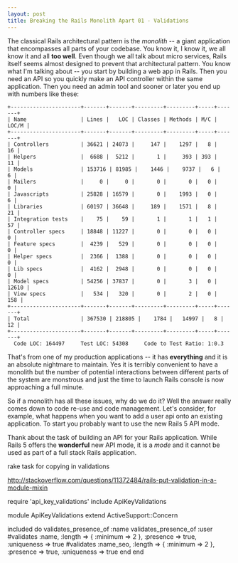 ```yaml
---
layout: post
title: Breaking the Rails Monolith Apart 01 - Validations
---
```

The classical Rails architectural pattern is the *monolith* -- a giant application that encompasses all parts of your codebase. You know it, I know it, we all know it and all **too well**.  Even though we all talk about micro services, Rails itself seems almost designed to prevent that architectural pattern.  You know what I'm talking about -- you start by building a web app in Rails. Then you need an API so you quickly make an API controller within the same application.  Then you need an admin tool and sooner or later you end up with numbers like these:

    +----------------------+-------+-------+---------+---------+-----+-------+
    | Name                 | Lines |   LOC | Classes | Methods | M/C | LOC/M |
    +----------------------+-------+-------+---------+---------+-----+-------+
    | Controllers          | 36621 | 24073 |     147 |    1297 |   8 |    16 |
    | Helpers              |  6688 |  5212 |       1 |     393 | 393 |    11 |
    | Models               | 153716 | 81985 |    1446 |    9737 |   6 |     6 |
    | Mailers              |     0 |     0 |       0 |       0 |   0 |     0 |
    | Javascripts          | 25828 | 16579 |       0 |    1993 |   0 |     6 |
    | Libraries            | 60197 | 36648 |     189 |    1571 |   8 |    21 |
    | Integration tests    |    75 |    59 |       1 |       1 |   1 |    57 |
    | Controller specs     | 18848 | 11227 |       0 |       0 |   0 |     0 |
    | Feature specs        |  4239 |   529 |       0 |       0 |   0 |     0 |
    | Helper specs         |  2366 |  1388 |       0 |       0 |   0 |     0 |
    | Lib specs            |  4162 |  2948 |       0 |       0 |   0 |     0 |
    | Model specs          | 54256 | 37837 |       0 |       3 |   0 | 12610 |
    | View specs           |   534 |   320 |       0 |       2 |   0 |   158 |
    +----------------------+-------+-------+---------+---------+-----+-------+
    | Total                | 367530 | 218805 |    1784 |   14997 |   8 |    12 |
    +----------------------+-------+-------+---------+---------+-----+-------+
      Code LOC: 164497     Test LOC: 54308     Code to Test Ratio: 1:0.3

That's from one of my production applications -- it has **everything** and it is an absolute nightmare to maintain.  Yes it is terribly convenient to have a monolith but the number of potential interactions between different parts of the system are monstrous and just the time to launch Rails console is now approaching a full minute.  

So if a monolith has all these issues, why do we do it?  Well the answer really comes down to code re-use and code management.  Let's consider, for example, what happens when you want to add a user api onto an existing application.  To start you probably want to use the new Rails 5 API mode.  

Thank about the task of building an API for your Rails application.  While Rails 5 offers the **wonderful** new API mode, it is a *mode* and it cannot be used as part of a full stack Rails application. 

rake task for copying in validations

http://stackoverflow.com/questions/11372484/rails-put-validation-in-a-module-mixin

  require 'api_key_validations'
  include ApiKeyValidations


module ApiKeyValidations
  extend ActiveSupport::Concern

  included do
    validates_presence_of :name
    validates_presence_of :user
    #validates :name, :length => { :minimum => 2 }, :presence => true, :uniqueness => true
    #validates :name_seo, :length => { :minimum => 2 }, :presence => true, :uniqueness => true
  end
end
